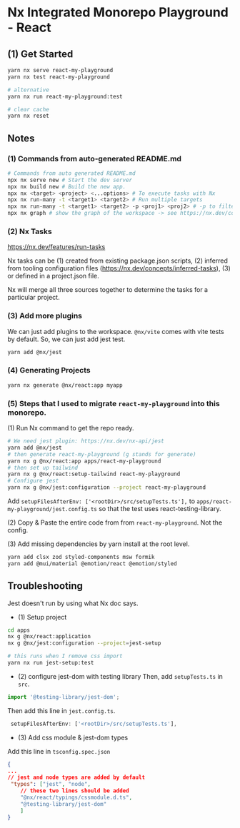 # Nx Integrated Monorepo Playground - React

## (1) Get Started

```bash
yarn nx serve react-my-playground
yarn nx test react-my-playground

# alternative
yarn nx run react-my-playground:test

# clear cache
yarn nx reset
```

## Notes

### (1) Commands from auto-generated README.md

```bash
# Commands from auto generated README.md
npx nx serve new # Start the dev server
npx nx build new # Build the new app.
npx nx <target> <project> <...options> # To execute tasks with Nx
npx nx run-many -t <target1> <target2> # Run multiple targets
npx nx run-many -t <target1> <target2> -p <proj1> <proj2> # -p to filter projects
npx nx graph # show the graph of the workspace -> see https://nx.dev/core-features/explore-graph
```

### (2) Nx Tasks

https://nx.dev/features/run-tasks

Nx tasks can be
(1) created from existing package.json scripts,
(2) inferred from tooling configuration files (https://nx.dev/concepts/inferred-tasks),
(3) or defined in a project.json file.

Nx will merge all three sources together to determine the tasks for a particular project.

### (3) Add more plugins

We can just add plugins to the workspace. `@nx/vite` comes with vite tests by default. So, we can just add jest test.

```bash
yarn add @nx/jest
```

### (4) Generating Projects

```bash
yarn nx generate @nx/react:app myapp
```

### (5) Steps that I used to migrate `react-my-playground` into this monorepo.

(1) Run Nx command to get the repo ready.

```bash
# We need jest plugin: https://nx.dev/nx-api/jest
yarn add @nx/jest
# then generate react-my-playground (g stands for generate)
yarn nx g @nx/react:app apps/react-my-playground
# then set up tailwind
yarn nx g @nx/react:setup-tailwind react-my-playground
# Configure jest
yarn nx g @nx/jest:configuration --project react-my-playground
```

Add `setupFilesAfterEnv: ['<rootDir>/src/setupTests.ts'],` to `apps/react-my-playground/jest.config.ts` so that the test uses react-testing-library.

(2) Copy & Paste the entire code from from `react-my-playground`. Not the config.

(3) Add missing dependencies by yarn install at the root level.

```bash
yarn add clsx zod styled-components msw formik
yarn add @mui/material @emotion/react @emotion/styled
```

## Troubleshooting

Jest doesn't run by using what Nx doc says.

- (1) Setup project

```bash
cd apps
nx g @nx/react:application
nx g @nx/jest:configuration --project=jest-setup

# this runs when I remove css import
yarn nx run jest-setup:test
```

- (2) configure jest-dom with testing library
  Then, add `setupTests.ts` in `src`.

```ts
import '@testing-library/jest-dom';
```

Then add this line in `jest.config.ts`.

```ts
 setupFilesAfterEnv: ['<rootDir>/src/setupTests.ts'],
```

- (3) Add css module & jest-dom types

Add this line in `tsconfig.spec.json`

```json
{
...
// jest and node types are added by default
 "types": ["jest", "node",
    // these two lines should be added
    "@nx/react/typings/cssmodule.d.ts",
    "@testing-library/jest-dom"
    ]
}
```
